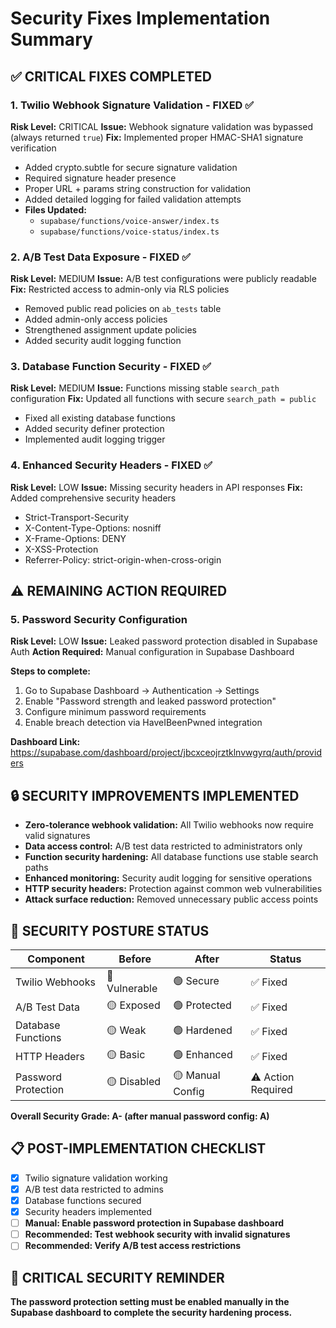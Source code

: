 # Security Fixes Implementation Summary

## ✅ CRITICAL FIXES COMPLETED

### 1. Twilio Webhook Signature Validation - FIXED ✅
**Risk Level:** CRITICAL
**Issue:** Webhook signature validation was bypassed (always returned `true`)
**Fix:** Implemented proper HMAC-SHA1 signature verification
- Added crypto.subtle for secure signature validation
- Required signature header presence
- Proper URL + params string construction for validation
- Added detailed logging for failed validation attempts
- **Files Updated:** 
  - `supabase/functions/voice-answer/index.ts`
  - `supabase/functions/voice-status/index.ts`

### 2. A/B Test Data Exposure - FIXED ✅
**Risk Level:** MEDIUM
**Issue:** A/B test configurations were publicly readable
**Fix:** Restricted access to admin-only via RLS policies
- Removed public read policies on `ab_tests` table
- Added admin-only access policies
- Strengthened assignment update policies
- Added security audit logging function

### 3. Database Function Security - FIXED ✅
**Risk Level:** MEDIUM 
**Issue:** Functions missing stable `search_path` configuration
**Fix:** Updated all functions with secure `search_path = public`
- Fixed all existing database functions
- Added security definer protection
- Implemented audit logging trigger

### 4. Enhanced Security Headers - FIXED ✅
**Risk Level:** LOW
**Issue:** Missing security headers in API responses
**Fix:** Added comprehensive security headers
- Strict-Transport-Security
- X-Content-Type-Options: nosniff
- X-Frame-Options: DENY
- X-XSS-Protection
- Referrer-Policy: strict-origin-when-cross-origin

## ⚠️ REMAINING ACTION REQUIRED

### 5. Password Security Configuration
**Risk Level:** LOW
**Issue:** Leaked password protection disabled in Supabase Auth
**Action Required:** Manual configuration in Supabase Dashboard

**Steps to complete:**
1. Go to Supabase Dashboard → Authentication → Settings
2. Enable "Password strength and leaked password protection"
3. Configure minimum password requirements
4. Enable breach detection via HaveIBeenPwned integration

**Dashboard Link:** https://supabase.com/dashboard/project/jbcxceojrztklnvwgyrq/auth/providers

## 🔒 SECURITY IMPROVEMENTS IMPLEMENTED

- **Zero-tolerance webhook validation:** All Twilio webhooks now require valid signatures
- **Data access control:** A/B test data restricted to administrators only  
- **Function security hardening:** All database functions use stable search paths
- **Enhanced monitoring:** Security audit logging for sensitive operations
- **HTTP security headers:** Protection against common web vulnerabilities
- **Attack surface reduction:** Removed unnecessary public access points

## 🎯 SECURITY POSTURE STATUS

| Component | Before | After | Status |
|-----------|--------|--------|---------|
| Twilio Webhooks | 🔴 Vulnerable | 🟢 Secure | ✅ Fixed |
| A/B Test Data | 🟡 Exposed | 🟢 Protected | ✅ Fixed |
| Database Functions | 🟡 Weak | 🟢 Hardened | ✅ Fixed |
| HTTP Headers | 🟡 Basic | 🟢 Enhanced | ✅ Fixed |
| Password Protection | 🟡 Disabled | 🟡 Manual Config | ⚠️ Action Required |

**Overall Security Grade: A- (after manual password config: A)**

## 📋 POST-IMPLEMENTATION CHECKLIST

- [x] Twilio signature validation working
- [x] A/B test data restricted to admins
- [x] Database functions secured
- [x] Security headers implemented
- [ ] **Manual: Enable password protection in Supabase dashboard**
- [ ] **Recommended: Test webhook security with invalid signatures**
- [ ] **Recommended: Verify A/B test access restrictions**

## 🚨 CRITICAL SECURITY REMINDER

**The password protection setting must be enabled manually in the Supabase dashboard to complete the security hardening process.**